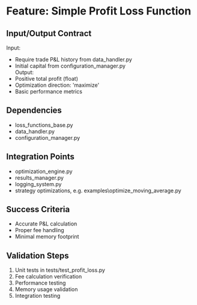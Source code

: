 # Feature: Simple Profit Loss Function  

## Input/Output Contract  
Input:  
- Require trade P&L history from data_handler.py  
- Initial capital from configuration_manager.py  
Output:  
- Positive total profit (float)  
- Optimization direction: 'maximize'  
- Basic performance metrics  

## Dependencies  
- loss_functions_base.py  
- data_handler.py  
- configuration_manager.py  

## Integration Points  
- optimization_engine.py  
- results_manager.py  
- logging_system.py 
- strategy optimizations, e.g. examples\optimize_moving_average.py 

## Success Criteria  
- Accurate P&L calculation  
- Proper fee handling  
- Minimal memory footprint  

## Validation Steps  
1. Unit tests in tests/test_profit_loss.py  
2. Fee calculation verification  
3. Performance testing  
4. Memory usage validation  
5. Integration testing  